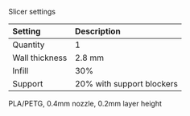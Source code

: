 Slicer settings

|Setting        |Description               |
|:--------------|:-------------------------|
|Quantity       |1                         |
|Wall thickness |2.8 mm                    |
|Infill         |30%                       |
|Support        |20% with support blockers |


PLA/PETG, 0.4mm nozzle, 0.2mm layer height

